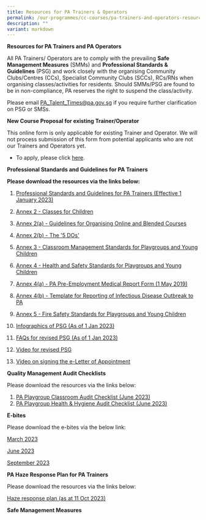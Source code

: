 ```yaml
---
title: Resources for PA Trainers & Operators
permalink: /our-programmes/cc-courses/pa-trainers-and-operators-resources/
description: ""
variant: markdown
---
```

**Resources for PA Trainers and PA Operators**

All PA Trainers/ Operators are to comply with the prevailing **Safe Management Measures** (SMMs) and **Professional Standards & Guidelines** (PSG) and work closely with the organising Community Clubs/Centres (CCs), Specialist Community Clubs (SCCs), RCs/RNs when organising classes/activities for residents. Should SMMs/PSG are found to be in non-compliance, PA reserves the right to suspend the class/activity.

Please email [](http://PA_Talent_Times@pa.gov.sg/)[PA\_Talent\_Times@pa.gov.sg](mailto:PA_Talent_Times@pa.gov.sg) if you require further clarification on PSG or SMSs.


**New Course Proposal for existing Trainer/Operator**

This online form is only applicable for existing Trainer and Operator.  We will not process submission of this form from potential applicants who are not our Trainers and Operators yet. 

* To apply, please click [here](http://www.go.gov.sg/courseproposal).


**Professional Standards and Guidelines for PA Trainers**

**Please download the resources via the links  below:**

1. [Professional Standards and Guidelines for PA Trainers (Effective 1 January 2023)](/files/(01)%20Professional%20Standards%20and%20Guidelines%20for%20PA%20Trainers%20(Effective%201%20Jan%202023).pdf)
2. [Annex 2 - Classes for Children](/files/Our%20Programmes/CC%20Courses/PSG%20for%20PA%20Trainers/(02)%20Annex%202%20-%20Classes%20for%20Children.pdf)
3. [Annex 2(a) - Guidelines for Organising Online and Blended Courses](/files/Our%20Programmes/CC%20Courses/PSG%20for%20PA%20Trainers/(03)%20Annex%202(a)%20-%20Guidelines%20for%20Online%20Courses.pdf)
4. [Annex 2(b) - The '5 DOs'](/files/Our%20Programmes/CC%20Courses/PSG%20for%20PA%20Trainers/(04)%20Annex%202(b)%20-%20The%20'5%20DOs'.pdf)
5. [Annex 3 - Classroom Management Standards for Playgroups and Young Children ](/files/Our%20Programmes/CC%20Courses/PSG%20for%20PA%20Trainers/(05)%20Annex%203%20-%20Classroom%20Management%20Standards%20for%20Playgroups.pdf)
6. [Annex 4 - Health and Safety Standards for Playgroups and Young Children](/files/Our%20Programmes/CC%20Courses/PSG%20for%20PA%20Trainers/(06)%20annex%204%20-%20health%20hygiene%20and%20safety%20standards%20for%20playgroups%20and%20young%20children.pdf)

7. [Annex 4(a) - PA Pre-Employment Medical Report Form (1 May 2019) ](/files/Our%20Programmes/CC%20Courses/PSG%20for%20PA%20Trainers/(06a)%20PA%20Pre-Employment%20Medical%20Report%20Form%20(1%20May%202019).pdf)
8. [Annex 4(b) - Template for Reporting of Infectious Disease Outbreak to PA](/files/Our%20Programmes/CC%20Courses/PSG%20for%20PA%20Trainers/(06b)%20annex%204(b)%20-%20template%20for%20reporting%20of%20infectious%20disease%20outbreak%20to%20pa.pdf)

9. [Annex 5 - Fire Safety Standards for Playgroups and Young Children  ](/files/Our%20Programmes/CC%20Courses/PSG%20for%20PA%20Trainers/(07)%20Annex%205%20-%20Fire%20Safety%20Standards%20for%20Playgroups%20and%20Young%20Children.pdf)


9. [Infographics of PSG (As of 1 Jan 2023)](/files/Our%20Programmes/CC%20Courses/PSG%20for%20PA%20Trainers/(11)%20Presentation%20Slides%20for%20revised%20PSG%20(updated%206%20Jan%202023).pdf)
10. [FAQs for revised PSG (As of 1 Jan 2023)](/files/Our%20Programmes/CC%20Courses/PSG%20for%20PA%20Trainers/Frequently%20Asked%20Questions%20for%20PA%20TrainersOperators%20-%20PSG%20(27%20Dec%202022).pdf)
11. [Video for revised PSG](https://go.gov.sg/pahandbook)
12. [Video on signing the e-Letter of Appointment ](https://go.gov.sg/esign)



**Quality Management Audit Checklists**

Please download the resources via the links below: 

1. [PA Playgroup Classroom Audit Checklist (June 2023)](/files/pa%20playgroup%20classroom%20audit%20checklist%20(june%202023).pdf)
2. [PA Playgroup Health & Hygiene Audit Checklist (June 2023)](/files/pa%20playgroup%20health%20&%20hygiene%20audit%20checklist%20(jun%202023).pdf)




**E-bites**

Please download the e-bites via the below link:

[March 2023](https://go.gov.sg/ebites-march2023)

[June 2023](https://go.gov.sg/ebies-june2023)

[September 2023  ](https://file.go.gov.sg/e-bites.png)


**PA Haze Response Plan for PA Trainers**

Please download the resources via the links below:

[Haze response plan (as at 11 Oct 2023) ](/files/Our%20Programmes/CC%20Courses/Haze/pa%20haze%20response%20plan%20for%20pa%20trainers%20(as%20at%2011%20oct%202023).pdf)


**Safe Management Measures**

